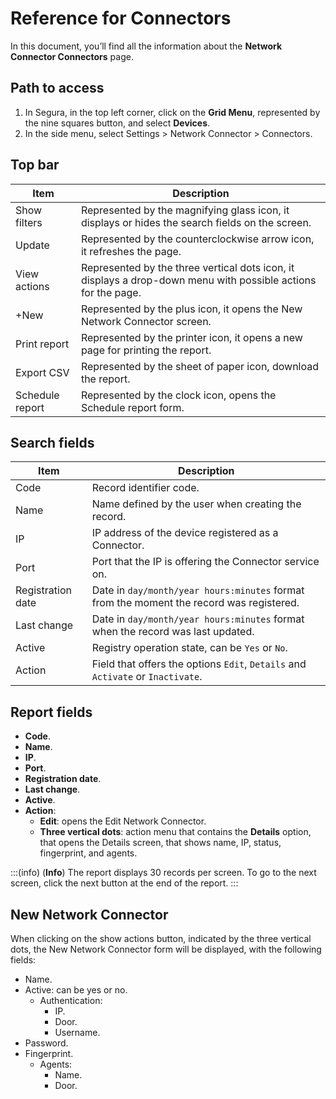 # Reference for Connectors


In this document, you’ll find all the information about the **Network Connector Connectors** page.

## Path to access

1. In Segura, in the top left corner, click on the **Grid Menu**, represented by the nine squares button, and select **Devices**.
2. In the side menu, select Settings > Network Connector > Connectors. 

## Top bar

| Item            | Description                                                                                                   |
|-----------------|---------------------------------------------------------------------------------------------------------------|
| Show filters    | Represented by the magnifying glass icon, it displays or hides the search fields on the screen.               |
| Update          | Represented by the counterclockwise arrow icon, it refreshes the page.                                        |
| View actions    | Represented by the three vertical dots icon, it displays a drop-down menu with possible actions for the page. |
| +New        	| Represented by the plus icon, it opens the New Network Connector screen.                                      |
| Print report	| Represented by the printer icon, it opens a new page for printing the report.                                 |
| Export CSV  	| Represented by the sheet of paper icon, download the report.                                                  |
| Schedule report | Represented by the clock icon, opens the Schedule report form.                                                |

## Search fields

| Item              | Description                                                                              |
|-------------------|------------------------------------------------------------------------------------------|
| Code              | Record identifier code.                                                                  |
| Name              | Name defined by the user when creating the record.                                       |
| IP                | IP address of the device registered as a Connector.                                      |
| Port              | Port that the IP is offering the Connector service on.                                   |
| Registration date | Date in `day/month/year hours:minutes` format from the moment the record was registered. |
| Last change       | Date in `day/month/year hours:minutes` format when the record was last updated.          |
| Active            | Registry operation state, can be `Yes` or `No`.                                          |
| Action            | Field that offers the options `Edit`, `Details` and `Activate` or `Inactivate`.          |

## Report fields

* **Code**.
* **Name**.
* **IP**.
* **Port**.
* **Registration date**.
* **Last change**.
* **Active**.
* **Action**:
  * **Edit**: opens the Edit Network Connector.
  * **Three vertical dots**: action menu that contains the **Details** option, that opens the Details screen, that shows name, IP, status, fingerprint, and agents.

:::(info) (**Info**)
The report displays 30 records per screen. To go to the next screen, click the next button at the end of the report.
:::

## New Network Connector

 When clicking on the show actions button, indicated by the three vertical dots, the New Network Connector form will be displayed, with the following fields:

* Name.
* Active: can be yes or no.
  	* Authentication:
 		 * IP.
 		 * Door.
 		 * Username.
 * Password.
 * Fingerprint.
  	* Agents:
  		* Name.
  		* Door.